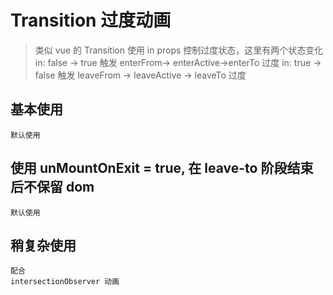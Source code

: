 # Transition 过度动画

> 类似 vue 的 Transition
> 使用 in props 控制过度状态，这里有两个状态变化
> in: false -> true 触发 enterFrom-> enterActive->enterTo 过度
> in: true -> false 触发 leaveFrom -> leaveActive -> leaveTo 过度

## 基本使用

<code src="./demo/animated/index.tsx" description="使用 in 控制过度的开始与结束">默认使用</code>

## 使用 unMountOnExit = true, 在 leave-to 阶段结束后不保留 dom

<code src="./demo/animated/unMountOnExit.tsx" description="使用 unMountOnExit = true, 在 leave-to 阶段结束后不保留 dom">默认使用</code>

## 稍复杂使用

<code src="./demo/scroll/scroll.tsx" description="配合intersectionObserver动画, 在传入 ref 时，直接在 Transition 组件中传入 ref props， 不能在 Transition 的子组件中设置 ref, 因为 Transition 内部对子组件进行了 clone, 会丢失 ref">配合 intersectionObserver 动画</code>

<!-- ```tsx
import { Animated } from 'jj-design';

export default () => {
  return (
    <>
      <Animated>
        <div>this is animated children</div>
      </Animated>
    </>
  );
};
``` -->
